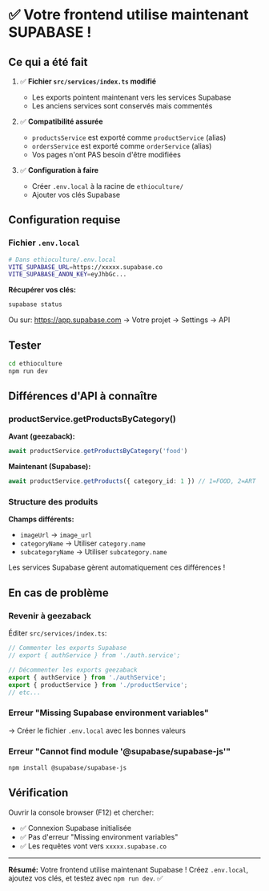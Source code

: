 # ✅ Votre frontend utilise maintenant SUPABASE !

## Ce qui a été fait

1. ✅ **Fichier `src/services/index.ts` modifié**
   - Les exports pointent maintenant vers les services Supabase
   - Les anciens services sont conservés mais commentés

2. ✅ **Compatibilité assurée**
   - `productsService` est exporté comme `productService` (alias)
   - `ordersService` est exporté comme `orderService` (alias)
   - Vos pages n'ont PAS besoin d'être modifiées

3. ✅ **Configuration à faire**
   - Créer `.env.local` à la racine de `ethioculture/`
   - Ajouter vos clés Supabase

## Configuration requise

### Fichier `.env.local`

```bash
# Dans ethioculture/.env.local
VITE_SUPABASE_URL=https://xxxxx.supabase.co
VITE_SUPABASE_ANON_KEY=eyJhbGc...
```

**Récupérer vos clés:**
```bash
supabase status
```

Ou sur: https://app.supabase.com → Votre projet → Settings → API

## Tester

```bash
cd ethioculture
npm run dev
```

## Différences d'API à connaître

### productService.getProductsByCategory()

**Avant (geezaback):**
```typescript
await productService.getProductsByCategory('food')
```

**Maintenant (Supabase):**
```typescript
await productService.getProducts({ category_id: 1 }) // 1=FOOD, 2=ART
```

### Structure des produits

**Champs différents:**
- `imageUrl` → `image_url`
- `categoryName` → Utiliser `category.name`
- `subcategoryName` → Utiliser `subcategory.name`

Les services Supabase gèrent automatiquement ces différences !

## En cas de problème

### Revenir à geezaback

Éditer `src/services/index.ts`:
```typescript
// Commenter les exports Supabase
// export { authService } from './auth.service';

// Décommenter les exports geezaback
export { authService } from './authService';
export { productService } from './productService';
// etc...
```

### Erreur "Missing Supabase environment variables"

→ Créer le fichier `.env.local` avec les bonnes valeurs

### Erreur "Cannot find module '@supabase/supabase-js'"

```bash
npm install @supabase/supabase-js
```

## Vérification

Ouvrir la console browser (F12) et chercher:
- ✅ Connexion Supabase initialisée
- ✅ Pas d'erreur "Missing environment variables"
- ✅ Les requêtes vont vers `xxxxx.supabase.co`

---

**Résumé:** Votre frontend utilise maintenant Supabase ! Créez `.env.local`, ajoutez vos clés, et testez avec `npm run dev`. ✅

















